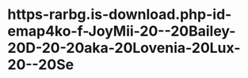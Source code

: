 # https-rarbg.is-download.php-id-emap4ko-f-JoyMii-20--20Bailey-20D-20-20aka-20Lovenia-20Lux-20--20Se